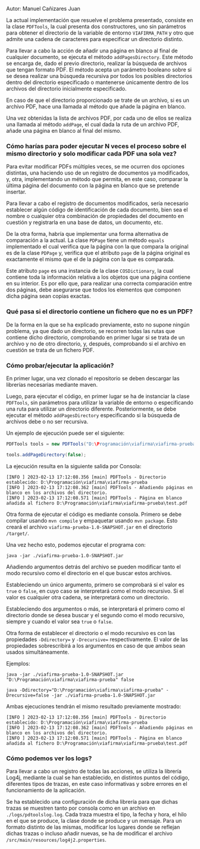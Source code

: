 Autor: Manuel Cañizares Juan

La actual implementación que resuelve el problema presentado, consiste en la clase `PDFTools`, la cual presenta dos constructores, uno sin parámetros para obtener el directorio de la variable de entorno `VIAFIRMA_PATH` y otro que admite una cadena de caracteres para especificar un directorio distinto.

Para llevar a cabo la acción de añadir una página en blanco al final de cualquier documento, se ejecuta el método `addPagesDirectory`. Este método se encarga de, dado el previo directorio, realizar la búsqueda de archivos que tengan formato PDF. El método acepta un parámetro booleano sobre si se desea realizar una búsqueda recursiva por todos los posibles directorios dentro del directorio especificado o mantenerse únicamente dentro de los archivos del directorio inicialmente especificado.

En caso de que el directorio proporcionado se trate de un archivo, si es un archivo PDF, hace una llamada al método que añade la página en blanco.

Una vez obtenidas la lista de archivos PDF, por cada uno de ellos se realiza una llamada al método `addPage`, el cual dada la ruta de un archivo PDF, añade una página en blanco al final del mismo.


### Cómo harías para poder ejecutar N veces el proceso sobre el mismo directorio y solo modificar cada PDF una sola vez?

Para evitar modificar PDFs múltiples veces, se me ocurren dos opciones distintas, una haciendo uso de un registro de documentos ya modificados, y, otra, implementando un método que permita, en este caso, comparar la última página del documento con la página en blanco que se pretende insertar.

Para llevar a cabo el registro de documentos modificados, sería necesario establecer algún código de identificación de cada documento, bien sea el nombre o cualquier otra combinación de propiedades del documento en cuestión y registrarla en una base de datos, un documento, etc.

De la otra forma, habría que implementar una forma alternativa de comparación a la actual. La clase `PDPage` tiene un método `equals` implementado el cual verifica que la página con la que compara la original es de la clase `PDPage` y, verifica que el atributo `page` de la página original es exactamente el mismo que el de la página con la que es comparada.

Este atributo `page` es una instancia de la clase `COSDictionary`, la cual contiene toda la información relativa a los objetos que una página contiene en su interior. Es por ello que, para realizar una correcta comparación entre dos páginas, debe asegurarse que todos los elementos que componen dicha página sean copias exactas.

### Qué pasa si el directorio contiene un fichero que no es un PDF?

De la forma en la que se ha explicado previamente, esto no supone ningún problema, ya que dado un directorio, se recorren todas las rutas que contiene dicho directorio, comprobando en primer lugar si se trata de un archivo y no de otro directorio, y, después, comprobando si el archivo en cuestión se trata de un fichero PDF.

### Cómo probar/ejecutar la aplicación?

En primer lugar, una vez clonado el repositorio se deben descargar las librerías necesarias mediante maven.

Luego, para ejecutar el código, en primer lugar se ha de instanciar la clase `PDFTools`, sin parámetros para utilizar la variable de entorno o especificando una ruta para utilizar un directorio diferente. Posteriormente, se debe ejecutar el método `addPagesDirectory` especificando si la búsqueda de archivos debe o no ser recursiva.

Un ejemplo de ejecución puede ser el siguiente:
```java
PDFTools tools = new PDFTools("D:\Programación\viafirma\viafirma-prueba");

tools.addPageDirectory(false);
```

La ejecución resulta en la siguiente salida por Consola:
```
[INFO ] 2023-02-13 17:12:08.356 [main] PDFTools - Directorio establecido: D:\Programación\viafirma\viafirma-prueba
[INFO ] 2023-02-13 17:12:08.362 [main] PDFTools - Añadiendo páginas en blanco en los archivos del directorio.
[INFO ] 2023-02-13 17:12:08.571 [main] PDFTools - Página en blanco añadida al fichero D:\Programación\viafirma\viafirma-prueba\test.pdf
```

Otra forma de ejecutar el código es mediante consola. Primero se debe compilar usando `mvn compile` y empaquetar usando `mvn package`. Esto creará el archivo `viafirma-prueba-1.0-SNAPSHOT.jar` en el directorio `/target/`.

Una vez hecho esto, podemos ejecutar el programa con:
```
java -jar ./viafirma-prueba-1.0-SNAPSHOT.jar
```

Añadiendo argumentos detrás del archivo se pueden modificar tanto el modo recursivo como el directorio en el que buscar estos archivos.

Estableciendo un único argumento, primero se comprobará si el valor es `true` o `false`, en cuyo caso se interpretará como el modo recursivo. Si el valor es cualquier otra cadena, se interpretará como un directorio.

Estableciendo dos argumentos o más, se interpretará el primero como el directorio donde se desea buscar y el segundo como el modo recursivo, siempre y cuando el valor sea `true` o `false`.

Otra forma de establecer el directorio o el modo recursivo es con las propiedades `-Ddirectory=` y `-Drecursive=` respectivamente. El valor de las propiedades sobrescribirá a los argumentos en caso de que ambos sean usados simultáneamente.

Ejemplos:
```
java -jar ./viafirma-prueba-1.0-SNAPSHOT.jar "D:\Programación\viafirma\viafirma-prueba" false
```
```
java -Ddirectory="D:\Programación\viafirma\viafirma-prueba" -Drecursive=false -jar ./viafirma-prueba-1.0-SNAPSHOT.jar
```

Ambas ejecuciones tendrán el mismo resultado previamente mostrado:

```
[INFO ] 2023-02-13 17:12:08.356 [main] PDFTools - Directorio establecido: D:\Programación\viafirma\viafirma-prueba
[INFO ] 2023-02-13 17:12:08.362 [main] PDFTools - Añadiendo páginas en blanco en los archivos del directorio.
[INFO ] 2023-02-13 17:12:08.571 [main] PDFTools - Página en blanco añadida al fichero D:\Programación\viafirma\viafirma-prueba\test.pdf
```

### Cómo podemos ver los logs?

Para llevar a cabo un registro de todas las acciones, se utiliza la librería Log4j, mediante la cual se han establecido, en distintos puntos del código, diferentes tipos de trazas, en este caso informativas y sobre errores en el funcionamiento de la aplicación.

Se ha establecido una configuración de dicha librería para que dichas trazas se muestren tanto por consola como en un archivo en `./logs/pdtoolslog.log`. Cada traza muestra el tipo, la fecha y hora, el hilo en el que se produce, la clase donde se produce y un mensaje. Para un formato distinto de las mismas, modificar los lugares donde se reflejan dichas trazas o incluso añadir nuevas, se ha de modificar el archivo `/src/main/resources/log4j2.properties`.
